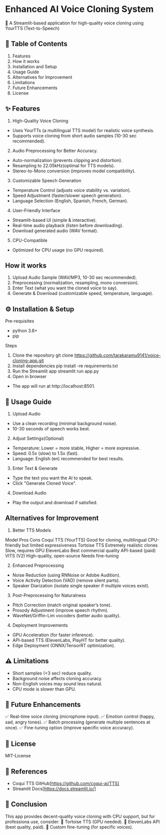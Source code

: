 # Enhanced AI Voice Cloning System
 
📌 A Streamlit-based application for high-quality voice cloning using YourTTS (Text-to-Speech)

## 📑 Table of Contents
1. Features
2. How it works
3. Installation and Setup
4. Usage Guide
5. Alternatives for Improvement
6. Limitations
7. Future Enhancements
8. License

## ✨ Features
1. High-Quality Voice Cloning
- Uses YourTTs (a multilingual TTS model) for realistic voice synthesis.
- Supports voice cloning from short audio samples (10-30 sec recommended).
2. Audio Preprocessing for Better Accuracy.
- Auto-normalization (prevents clipping and distortion).
- Resampling to 22.05kHz(optimal for TTS models).
- Stereo-to-Mono conversion (improves model compatibility).
3. Customizable Speech Generation
- Temperature Control (adjusts voice stability vs. variation).
- Speed Adjustment (faster/slower speech generation).
- Language Selection (English, Spanish, French, German).
4. User-Friendly Interface
- Streamlit-based UI (simple & interactive).
- Real-time audio playback (listen before downloading).
- Download generated audio (WAV format).
5. CPU-Compatible
- Optimized for CPU usage (no GPU required).

## How it works
1. Upload Audio Sample (WAV/MP3, 10-30 sec recommended).
2. Preprocessing (normalization, resampling, mono conversion).
3. Enter Text (what you want the cloned voice to say).
4. Generate & Download (customizable speed, temperature, language).


## ⚙️ Installation & Setup
Pre-requisites
- python 3.8+
- pip 

Steps
1. Clone the repository
git clone https://github.com/tarakaramu9141/voice-cloning-app.git
2. Install dependencies
pip install -re requirements.txt
3. Run the Streamlit app
streamlit run app.py
4. Open in browser
- The app will run at http://localhost:8501.

## 📖 Usage Guide
1. Upload Audio
- Use a clean recording (minimal background noise).
- 10-30 seconds of speech works best.
2. Adjust Settings(Optional)
- Temperature: Lower = more stable, Higher = more expressive.
- Speed: 0.5x (slow) to 1.5x (fast).
- Language: English (en) recommended for best results.
3. Enter Text & Generate
- Type the text you want the AI to speak.
- Click "Generate Cloned Voice".
4. Download Audio
- Play the output and download if satisfied.

## Alternatives for Improvement
1. Better TTS Models

Model	Pros	Cons
Coqui TTS (YourTTS)	Good for cloning, multilingual	CPU-friendly but limited expressiveness
Tortoise TTS	Extremely realistic clones	Slow, requires GPU
ElevenLabs	Best commercial quality	API-based (paid)
VITS (V2)	High-quality, open-source	Needs fine-tuning

2. Enhanced Preprocessing
- Noise Reduction (using RNNoise or Adobe Audition).
- Voice Activity Detection (VAD) (remove silent parts).
- Speaker Diarization (isolate single speaker if multiple voices exist).
 
3. Post-Preprocessing for Naturalness
- Pitch Correction (match original speaker’s tone).
- Prosody Adjustment (improve speech rhythm).
- WaveNet/Griffin-Lim vocoders (better audio quality).

4. Deployment Improvements
- GPU Acceleration (for faster inference).
- API-based TTS (ElevenLabs, PlayHT for better quality).
- Edge Deployment (ONNX/TensorRT optimization).

## ⚠️ Limitations
- Short samples (<3 sec) reduce quality.
- Background noise affects cloning accuracy.
- Non-English voices may sound less natural.
- CPU mode is slower than GPU.

## 🚀 Future Enhancements
✅ Real-time voice cloning (microphone input).
✅ Emotion control (happy, sad, angry tones).
✅ Batch processing (generate multiple sentences at once).
✅ Fine-tuning option (improve specific voice accuracy).

## 📜 License
MIT-License

## 🔗 References
- Coqui TTS GitHub[https://github.com/coqui-ai/TTS]
- Streamlit Docs[https://docs.streamlit.io/]

## 🎯 Conclusion
This app provides decent-quality voice cloning with CPU support, but for professiona use, consider:
🔹 Tortoise TTS (GPU needed).
🔹 ElevenLabs API (best quality, paid).
🔹 Custom fine-tuning (for specific voices).